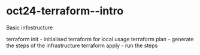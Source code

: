 # oct24-terraform--intro
Basic infostructure 


terraform init - initialised terraform for local usage
terraform plan - generate the steps of the infrastructure
terraform apply - run the steps